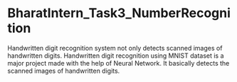 # BharatIntern_Task3_NumberRecognition
Handwritten digit recognition system not only detects scanned images of handwritten digits. Handwritten digit recognition using MNIST dataset is a major project made  with the help of Neural Network. It basically detects the scanned images of handwritten digits.
